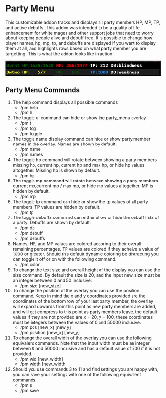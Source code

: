 # Party Menu

This customizable addon tracks and displays all party members HP, MP, TP, and
active debuffs. This addon was intended to be a quality of life enhancement for
white mages and other support jobs that need to worry about keeping people
alive and debuff free. It is possible to change how player names, hp, mp, tp,
and debuffs are displayed if you want to display them at all, and highlights
rows based on what party member you are targetting. This is what the addon
looks like in action:

![pm_image](readme_img.PNG)

## Party Menu Commands

1. The help command displays all possible commands
    * /pm help
    * /pm h
2. The toggle ui command can hide or show the party_menu overlay
    * /pm t
    * /pm tog
    * /pm toggle
3. The toggle name display command can hide or show party member names in the overlay. Names are shown by default.
    * /pm name
    * /pm names
4. The toggle hp command will rotate between showing a party members missing hp, current hp, current hp and max hp, or hide hp values altogether. Missing hp is shown by default.
    * /pm hp
5. The toggle mp command will rotate between showing a party members current mp,current mp / max mp, or hide mp values altogether. MP is hidden by default.
    * /pm mp
6. The toggle tp command can hide or show the tp values of all party members. TP values are hidden by default.
    * /pm tp
7. The toggle debuffs command can either show or hide the debuff lists of a party. Debuffs are shown by default.
    * /pm db
    * /pm debuff
    * /pm debuffs
8. Names, HP, and MP values are colored accoring to their overall remaining percentages. TP values are colored if they acheive a value of 1000 or greater. Should this default dynamic coloring be distracting you can toggle it off or on with the following command.
    * /pm color
9. To change the text size and overall height of the display you can use the size command. By default the size is 20, and the input new_size must be an integer between 0 and 50 inclusive.
    * /pm size [new_size]
10. To change the position of the overlay you can use the position command. Keep in mind the x and y coordinates provided are the coordinates of the bottom row of your last party member, the overlay will expand upwards from this point as new party members are added, and will get compress to this point as party members leave, the default values if they are not provided are x = 20, y = 100, these coordinates must be integers between the values of 0 and 50000 inclusive.
    * /pm pos [new_x] [new_y]
    * /pm position [new_x] [new_y]
11. To change the overall width of the overlay you can use the following equivalent commands. Note that the input width must be an integer between 0 and 50000 inclusive and has a default value of 500 if it is not provided.
    * /pm wid [new_width]
    * /pm width [new_width]
12. Should you use commands 3 to 11 and find settings you are happy with, you can save your settings with one of the following equivalent commands.
    * /pm s
    * /pm save
